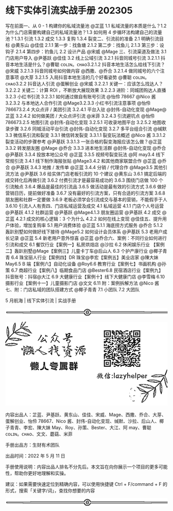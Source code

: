 # 线下实体引流实战手册 202305

写在前面一、从 0 - 1 构建你的私域流量池 @芷蓝 1.1 私域流量的本质是什么？1.2 为什么门店需要构建自己的私域流量池？1.3 如何用 4 步循环法构建自己的流量池？1.3.1 引流 1.3.2 成交 1.3.3 复购 1.3.4 裂变二、引流前的准备 2.1 明确引流目标 @黄东山 @佳佳 2.1.1 第一步：找鱼塘 2.1.2 第二步：找鱼儿 2.1.3 第三步：设钩子 2.1.4 第四步：钓鱼儿 2.2 设计产品 @宋威 @Mage 三、引流渠道及做法 3.1 门店用户导入 @尹基跃 @佳佳 3.2 线上公域引流 3.2.1 抖音同城号引流 3.2.1.1 抖音本地生活是什么？@曹聪 ᴄᴏʟɪɴ。ᴄʜᴀᴏ3.2.1.2 抖音本地生活怎么给线下引流？ @宋威 3.2.1.3 抖音同城号如何做内容 @西撒、@乔合 3.2.1.4 做同城号的六个注意事项 @大芽 3.2.1.5 入局抖音本地生活的几个好看姿势 @曹聪 ᴄᴏʟɪɴ。ᴄʜᴀᴏ3.2.2 抖音达人引流 @蛋解创业 @宋威 3.2.2.1 关键一：应该怎么找达人？3.2.2.2 关键二：计算 ROI ，不断放大展现效果 3.2.2.3 进阶：同城团购达人直播 3.2.3 小红书引流 3.2.3.1 如何通过做自有账号引流 @怡伶 78667 @Nico 酱 3.2.3.2 与本地达人合作引流 @Mage3.2.3.3 小红书引流注意事项 @怡伶 786673.2.4 大众点评 / 美团引流 3.2.4.1 平台入驻 @封伟-自动化变现 @Mage@芷蓝 3.2.4.2 如何做美团 / 大众点评引流 @米菲 3.2.4.3 引流避坑点 @怡伶 786673.2.5 地图引流 @封伟-自动化变现 3.2.5.1 可收录地图平台 3.2.5.2 地图收录步骤 3.2.6 同城活动平台引流 @封伟-自动化变现 3.2.7 多平台组合引流 @缄默 3.3 微信系引流和裂变 3.3.1 微信转发裂变 3.3.1.1 裂变玩法概述 @Nico 酱 3.3.1.2 裂变活动的步骤参考 @尹基跃 3.3.1.3 一张合格的裂变海报应该怎么做？@芷蓝 3.3.2 转发朋友圈 @Mage @乔合 3.3.3 进本地生活群 @封伟-自动化变现 @乔合 @尹基跃 3.3.4 投放本地公众号 @芷蓝 3.3.5 视频号裂变玩法 @阿 may3.4 线下常规引流 3.4.1 线下制作海报张贴 @Mage3.4.2 和其他商家联盟合作 @芷蓝 @乔合 @尹基跃 3.4.3 地推 / 发传单 @芷蓝 3.4.4 分销 / 代理合作 @Mage3.5 其他引流方法 @尹基跃 3.6 给实体门店老板引流的 10 个建议 @黄东山 3.6.1 搞定后端的成交转化后再做引流 3.6.2 付费引流才是最容易成功的 3.6.3 围绕门店做 100 个引流触点 3.6.4 爆品是最佳的引流品 3.6.5 做活动是最有效的引流方式 3.6.6 做好营销日历，提前做好准备 3.6.7 没有最好的引流方案，只有合适的引流方案 3.6.8 朋友圈和社群一定要做 3.6.9 老板必须学会引流成交与基本的营销，不能假手于人 3.6.10 引流人人有责四、门店私域运营及成交 4.1 私域运营 4.1.1 门店个人号运营 @尹基跃 4.1.2 社群运营 @尹基跃 @Mage4.1.3 朋友圈运营 @尹基跃 4.2 成交 @芷蓝 4.2.1 成交的核心逻辑：3 个为什么 4.2.2 如何在线上变现 @佳佳五、提升用户体验，增加复购率 5.1 用户消费体验 @芷蓝 5.1.1 海底捞方式服务 @乔合 5.1.2 轰趴别墅如何做好线下接待 @Mage5.2 如何设计会员体系 @尹基跃 5.3 老用户成长记录 @芷蓝 5.4 新老用户意外惊喜 @芷蓝 @乔合六、案例：不同行业如何进行引流和成交 6.1 餐饮行业【案例一】私房烘焙店 @沙拉 6.2 休闲娱乐行业 【案例二】轰趴别墅@Mage【案例三】儿童卡丁车@后山人 6.3 个护产康行业 @椰子青青 6.4 珠宝丽人行业【案例四】DR 珠宝@李宏【案例五】美业店家 @陳大妹 May6.5 B 端【案例六】自动化设备 @Roy6.6 教育行业【案例七】书画机构 @孙策 6.7 商超行业【案例八】临期食品门店 @Bester6.8 民宿酒店行业【案例九】抖音账号：抖宿@大江 6.9 大健康行业【案例十】线下大健康门店 @李雪梅 6.10 摄影行业【案例十一】儿童摄影门店 @文文 6.11 附：案例拆解方法 @Nico 酱七、附：门店私域的团队搭建方式 @椰子青青 7.1 小团队 7.2 大团队

5 月航海 | 线下实体引流 | 实战手册

![](img/70c086163efe63c67f3a76278afd7895.png)

![](img/63bed242011514271e10d8beee809070.png)

内容出品人：芷蓝、尹基跃、黄东山、佳佳、宋威、Mage、西撒、乔合、大芽、蛋解创业、怡伶 78667、Nico 酱、封伟-自动化变现、缄默、沙拉、后山人、椰子青青、李宏、陳大妹 May、Roy、孙策、Bester、大江、阿 may、曹聪 ᴄᴏʟɪɴ。ᴄʜᴀᴏ、文文、蘑菇、米菲

手册出品方：生财有术团队

出品时间：2022 年 5 月 11 日

手册使用说明：内容出品人排名不分先后。本文旨在向你展示一个项目的更多可能性，帮助你更好地理解和实操。

建议：如果需要快速定位到精确内容，可以使用快捷键 Ctrl + F/command + F 的形式，搜索「关键字/词」，查找你想要的内容

![](img/c69896f35a471434c050312f3ce3d560.png)